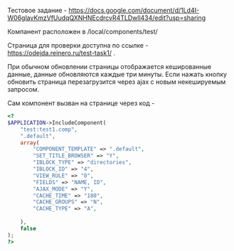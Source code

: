 Тестовое задание - https://docs.google.com/document/d/1Ld4I-W06glavKmzVfUudqQXNHNEcdrcvR4TLDwll434/edit?usp=sharing 

Компанент расположен в /local/components/test/

Страница для проверки доступна по ссылке - https://odejda.reinero.ru/test-task1/ .

При обычном обновлении страницы отображается кешированные данные, данные обновляются каждые три минуты. 
Если нажать кнопку обновить страница перезагрузится через ajax с новым некешируемым запросом.

Сам компонент вызван на странице через код - 
```php
<?
$APPLICATION->IncludeComponent(
	"test:test1.comp",
	".default",
	array(
		"COMPONENT_TEMPLATE" => ".default",
		"SET_TITLE_BROWSER" => "Y",
		"IBLOCK_TYPE" => "directories",
		"IBLOCK_ID" => "4",
		"VIEW_RULE" => "0",
		"FIELDS" => "NAME, ID",
		"AJAX_MODE" => "Y",
		"CACHE_TIME" => "180",
		"CACHE_GROUPS" => "N",
		"CACHE_TYPE" => "A",
		
	),
	false
);
?>
```

